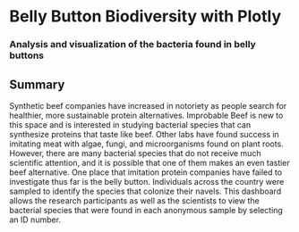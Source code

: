 # Belly Button Biodiversity with Plotly
### Analysis and visualization of the bacteria found in belly buttons

## Summary
Synthetic beef companies have increased in notoriety as people search for healthier, more
sustainable protein alternatives. Improbable Beef is new to this space and is interested in
studying bacterial species that can synthesize proteins that taste like beef.
Other labs have found success in imitating meat with algae, fungi, and microorganisms
found on plant roots. However, there are many bacterial species that do not receive much
scientific attention, and it is possible that one of them makes an even tastier beef
alternative. One place that imitation protein companies have failed to investigate thus far
is the belly button. Individuals across the country were sampled to identify the species
that colonize their navels. This dashboard allows the research participants as well as the
scientists to view the bacterial species that were found in each anonymous sample by selecting
an ID number.
